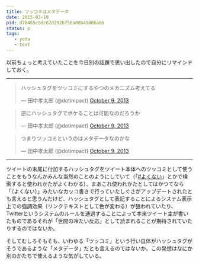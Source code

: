 ```yaml
---
title: ツッコミはメタデータ
date: 2015-03-19
pid: d70465c5dc62d292b756a00b45806a66
status: p
tags:
   - yota
   - text
---
```


以前ちょっと考えていたことを今日別の話題で思い出したので自分にリマインドしておく。

----

<blockquote class="twitter-tweet" lang="en"><p>ハッシュタグをツッコミにするやつのメカニズム考えてる</p>&mdash; 田中孝太郎 (@dotimpact) <a href="https://twitter.com/dotimpact/status/387729523925856256">October 9, 2013</a></blockquote>
<script async src="//platform.twitter.com/widgets.js" charset="utf-8"></script>

<blockquote class="twitter-tweet" lang="en"><p>逆にハッシュタグでボケることは可能なのだろうか</p>&mdash; 田中孝太郎 (@dotimpact) <a href="https://twitter.com/dotimpact/status/387730058208870401">October 9, 2013</a></blockquote>
<script async src="//platform.twitter.com/widgets.js" charset="utf-8"></script>

<blockquote class="twitter-tweet" lang="en"><p>つまりツッコミというのはメタデータなのかな</p>&mdash; 田中孝太郎 (@dotimpact) <a href="https://twitter.com/dotimpact/status/387731132193976321">October 9, 2013</a></blockquote>
<script async src="//platform.twitter.com/widgets.js" charset="utf-8"></script>

----

ツイートの末尾に付加するハッシュタグをツイート本体へのツッコミとして使うことをもうなんかみんな当然のことのようにしていて（「[#よくない](https://twitter.com/search?q=%23%E3%82%88%E3%81%8F%E3%81%AA%E3%81%84&src=typd)」とかで検索すると使われかたがよくわかる）、まあこれ使われかたとしてはかつてなら「（よくない）」みたいなカッコ書きで行っていたしぐさがアップデートされたとも言えると思うんだけど、ハッシュタグとして表記することによるシステム表示上での強調効果（リンクテキストとして色が変わる）が狙われていたり、Twitterというシステムのルールを通過することによって本来ツイート主が書いたものであるそれが「世間の冷たい反応」として読まれることが期待されていたりするのではないか。

そしてむしろそもそも、いわゆる「ツッコミ」という行い自体がハッシュタグがそうであるような「メタデータ」だとも言えるのではないか。この発想はなにか別のかたちで使えるような気がしている。
